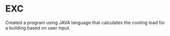# EXC
Created a program using JAVA language that calculates the cooling load for a building based on user input.
